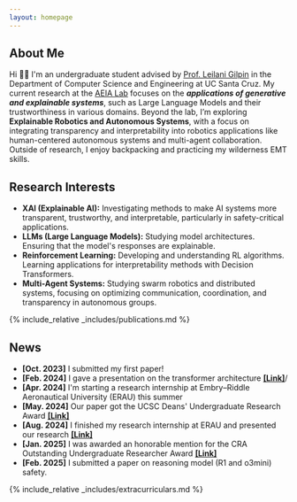 ```yaml
---
layout: homepage
---
```


## About Me

Hi 👋🏼 I'm an undergraduate student advised by [Prof. Leilani Gilpin](https://people.ucsc.edu/~lgilpin/) in the Department of Computer Science and Engineering at UC Santa Cruz. My current research at the [AEIA Lab](https://aiea-lab.github.io/) focuses on the ***applications of generative and explainable systems***, such as Large Language Models and their trustworthiness in various domains. Beyond the lab, I’m exploring **Explainable Robotics and Autonomous Systems**, with a focus on integrating transparency and interpretability into robotics applications like human-centered autonomous systems and multi-agent collaboration. Outside of research, I enjoy backpacking and practicing my wilderness EMT skills.

## Research Interests

- **XAI (Explainable AI):** Investigating methods to make AI systems more transparent, trustworthy, and interpretable, particularly in safety-critical applications.
- **LLMs (Large Language Models):** Studying model architectures. Ensuring that the model's responses are explainable.
- **Reinforcement Learning:** Developing and understanding RL algorithms. Learning applications for interpretability methods with Decision Transformers.
- **Multi-Agent Systems:** Studying swarm robotics and distributed systems, focusing on optimizing communication, coordination, and transparency in autonomous groups.

{% include_relative _includes/publications.md %}

## News

- **[Oct. 2023]** I submitted my first paper!
- **[Feb. 2024]** I gave a presentation on the transformer architecture **[[Link]](https://youtu.be/eRDWBPf5kZg)**/
- **[Apr. 2024]** I'm starting a research internship at Embry–Riddle Aeronautical University (ERAU) this summer 
- **[May. 2024]** Our paper got the UCSC Deans' Undergraduate Research Award **[[Link]](https://dca.ue.ucsc.edu/dca/winners/2024/1605)** 
- **[Aug. 2024]** I finished my research internship at ERAU and presented our research **[[Link]](https://youtu.be/SqhE1SGtxtw?si=0thE9U4iBOH8Q5pY)**
- **[Jan. 2025]** I was awarded an honorable mention for the CRA Outstanding Undergraduate Researcher Award **[[Link]](https://cra.org/about/awards/outstanding-undergraduate-researcher-award/)**
- **[Feb. 2025]** I submitted a paper on reasoning model (R1 and o3mini) safety.  

{% include_relative _includes/extracurriculars.md %}
